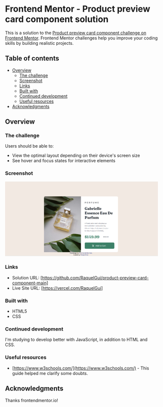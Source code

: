 # Frontend Mentor - Product preview card component solution

This is a solution to the [Product preview card component challenge on Frontend Mentor](https://www.frontendmentor.io/challenges/product-preview-card-component-GO7UmttRfa). Frontend Mentor challenges help you improve your coding skills by building realistic projects. 

## Table of contents

- [Overview](#overview)
  - [The challenge](#the-challenge)
  - [Screenshot](#screenshot)
  - [Links](#links)
  - [Built with](#built-with)
  - [Continued development](#continued-development)
  - [Useful resources](#useful-resources)
- [Acknowledgments](#acknowledgments)


## Overview

### The challenge

Users should be able to:

- View the optimal layout depending on their device's screen size
- See hover and focus states for interactive elements

### Screenshot

![](./design/Screenshot.png)


### Links

- Solution URL: [https://github.com/RaquelGui/product-preview-card-component-main]
- Live Site URL: [https://vercel.com/RaquelGui]


### Built with

- HTML5
- CSS


### Continued development

I'm studying to develop better with JavaScript, in addition to HTML and CSS.


### Useful resources

- [https://www.w3schools.com/](https://www.w3schools.com/) - This guide helped me clarify some doubts.

## Acknowledgments

Thanks frontendmentor.io!
